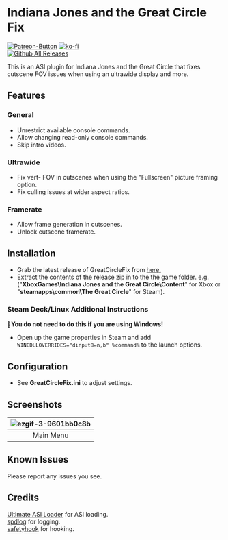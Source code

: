 # Indiana Jones and the Great Circle Fix
[![Patreon-Button](https://raw.githubusercontent.com/Lyall/GreatCircleFix/refs/heads/master/.github/Patreon-Button.png)](https://www.patreon.com/Wintermance) [![ko-fi](https://ko-fi.com/img/githubbutton_sm.svg)](https://ko-fi.com/W7W01UAI9)<br />
[![Github All Releases](https://img.shields.io/github/downloads/Lyall/GreatCircleFix/total.svg)](https://github.com/Lyall/GreatCircleFix/releases)

This is an ASI plugin for Indiana Jones and the Great Circle that fixes cutscene FOV issues when using an ultrawide display and more.

## Features
### General
- Unrestrict available console commands.
- Allow changing read-only console commands.
- Skip intro videos. 

### Ultrawide
- Fix vert- FOV in cutscenes when using the "Fullscreen" picture framing option.
- Fix culling issues at wider aspect ratios.

### Framerate
- Allow frame generation in cutscenes.
- Unlock cutscene framerate.

## Installation
- Grab the latest release of GreatCircleFix from [here.](https://github.com/Lyall/GreatCircleFix/releases)
- Extract the contents of the release zip in to the the game folder.
e.g. ("**XboxGames\Indiana Jones and the Great Circle\Content**" for Xbox or "**steamapps\common\The Great Circle**" for Steam).

### Steam Deck/Linux Additional Instructions
🚩**You do not need to do this if you are using Windows!**
- Open up the game properties in Steam and add `WINEDLLOVERRIDES="dinput8=n,b" %command%` to the launch options.

## Configuration
- See **GreatCircleFix.ini** to adjust settings.

## Screenshots

| ![ezgif-3-9601bb0c8b](https://github.com/user-attachments/assets/4a721a78-f3f6-496b-8b44-4d32f89f8261) |
|:--------------------------:|
| Main Menu |

## Known Issues
Please report any issues you see.

## Credits
[Ultimate ASI Loader](https://github.com/ThirteenAG/Ultimate-ASI-Loader) for ASI loading. <br />
[spdlog](https://github.com/gabime/spdlog) for logging. <br />
[safetyhook](https://github.com/cursey/safetyhook) for hooking.
